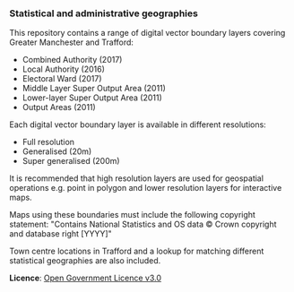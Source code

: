 ### Statistical and administrative geographies

This repository contains a range of digital vector boundary layers covering Greater Manchester and Trafford:

- Combined Authority (2017)
- Local Authority (2016)
- Electoral Ward (2017)
- Middle Layer Super Output Area (2011)
- Lower-layer Super Output Area (2011)
- Output Areas (2011)

Each digital vector boundary layer is available in different resolutions:

- Full resolution
- Generalised (20m)
- Super generalised (200m)

It is recommended that high resolution layers are used for geospatial operations e.g. point in polygon and lower resolution layers for interactive maps.

Maps using these boundaries must include the following copyright statement: "Contains National Statistics and OS data © Crown copyright and database right [YYYY]"

Town centre locations in Trafford and a lookup for matching different statistical geographies are also included.

**Licence**: [Open Government Licence v3.0](https://www.nationalarchives.gov.uk/doc/open-government-licence/version/3/)
